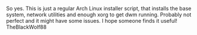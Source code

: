 So yes. This is just a regular Arch Linux installer script, that installs the base system, network utilities and enough xorg to get dwm running. Probably not perfect and it might have some issues. I hope someone finds it useful!
TheBlackWolf88
